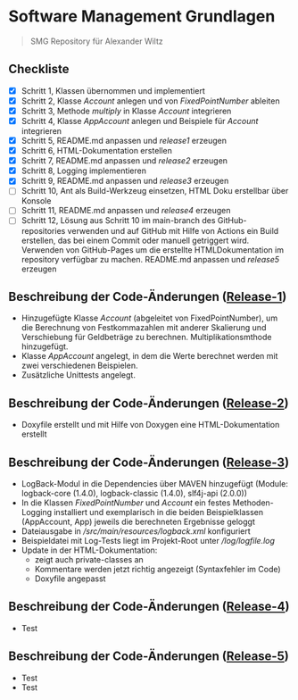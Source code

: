 # Software Management Grundlagen
> SMG Repository für Alexander Wiltz

## Checkliste
- [X] Schritt 1, Klassen übernommen und implementiert
- [X] Schritt 2, Klasse *Account* anlegen und von *FixedPointNumber* ableiten
- [X] Schritt 3, Methode *multiply* in Klasse *Account* integrieren
- [X] Schritt 4, Klasse *AppAccount* anlegen und Beispiele für *Account* integrieren
- [X] Schritt 5, README.md anpassen und *release1* erzeugen
- [X] Schritt 6, HTML-Dokumentation erstellen
- [X] Schritt 7, README.md anpassen und *release2* erzeugen
- [X] Schritt 8, Logging implementieren
- [X] Schritt 9, README.md anpassen und *release3* erzeugen
- [ ] Schritt 10, Ant als Build-Werkzeug einsetzen, HTML Doku erstellbar über Konsole
- [ ] Schritt 11, README.md anpassen und *release4* erzeugen
- [ ] Schritt 12, Lösung aus Schritt 10 im main-branch des GitHub-repositories verwenden und auf GitHub mit Hilfe von Actions ein Build erstellen, das bei einem Commit oder manuell getriggert wird. Verwenden von GitHub-Pages um die erstellte HTMLDokumentation im repository verfügbar zu machen. README.md anpassen und *release5* erzeugen

## Beschreibung der Code-Änderungen ([Release-1](../../releases/tag/release-1))
- Hinzugefügte Klasse *Account* (abgeleitet von FixedPointNumber), um die Berechnung von Festkommazahlen mit anderer Skalierung und Verschiebung für Geldbeträge zu berechnen. Multiplikationsmthode hinzugefügt.
- Klasse *AppAccount* angelegt, in dem die Werte berechnet werden mit zwei verschiedenen Beispielen.
- Zusätzliche Unittests angelegt.

## Beschreibung der Code-Änderungen ([Release-2](../../releases/tag/release-2))
- Doxyfile erstellt und mit Hilfe von Doxygen eine HTML-Dokumentation erstellt

## Beschreibung der Code-Änderungen ([Release-3](../../releases/tag/release-3))
- LogBack-Modul in die Dependencies über MAVEN hinzugefügt (Module: logback-core (1.4.0), logback-classic (1.4.0), slf4j-api (2.0.0))
- In die Klassen *FixedPointNumber* und *Account* ein festes Methoden-Logging installiert und exemplarisch in die beiden Beispielklassen (AppAccount, App) jeweils die berechneten Ergebnisse geloggt
- Dateiausgabe in */src/main/resources/logback.xml* konfiguriert 
- Beispieldatei mit Log-Tests liegt im Projekt-Root unter */log/logfile.log*
- Update in der HTML-Dokumentation:
  - zeigt auch private-classes an
  - Kommentare werden jetzt richtig angezeigt (Syntaxfehler im Code)
  - Doxyfile angepasst

## Beschreibung der Code-Änderungen ([Release-4](../../releases/tag/release-4))
- Test

## Beschreibung der Code-Änderungen ([Release-5](../../releases/tag/release-5))
- Test
- Test